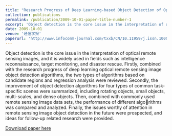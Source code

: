 ```yaml
---
title: "Research Progress of Deep Learning-based Object Detection of Optical Remote Sensing Image"
collection: publications
permalink: /publication/2009-10-01-paper-title-number-1
excerpt: 'Object detection is the core issue in the interpretation of optical remote sensing images, and it is widely used in fields such as intelligence reconnaissance, target monitoring, and disaster rescue. Firstly, combined with the research progress of deep learning optical remote sensing image object detection algorithms, the two types of algorithms based on candidate regions and regression analysis were reviewed. Secondly, the improvement of object detection algorithms for four types of common task-specific scenes were summarized, including rotating objects, small objects, multi-scales, and dense objects. Then, combined with commonly used remote sensing image data sets, the performance of different algorithms was compared and analyzed. Finally, the issues worthy of attention in remote sensing image object detection in the future were prospected, and ideas for follow-up related research were provided.' 
date: 2009-10-01
venue: '通信学报'
paperurl: 'http://www.infocomm-journal.com/txxb/CN/10.11959/j.issn.1000-436x.2022071'
---
```

Object detection is the core issue in the interpretation of optical remote sensing images, and it is widely used in fields such as intelligence reconnaissance, target monitoring, and disaster rescue. Firstly, combined with the research progress of deep learning optical remote sensing image object detection algorithms, the two types of algorithms based on candidate regions and regression analysis were reviewed. Secondly, the improvement of object detection algorithms for four types of common task-specific scenes were summarized, including rotating objects, small objects, multi-scales, and dense objects. Then, combined with commonly used remote sensing image data sets, the performance of different algorithms was compared and analyzed. Finally, the issues worthy of attention in remote sensing image object detection in the future were prospected, and ideas for follow-up related research were provided.

[Download paper here]([http://academicpages.github.io/files/paper1.pdf](http://www.infocomm-journal.com/txxb/CN/10.11959/j.issn.1000-436x.2022071))
